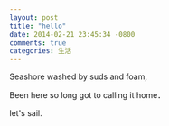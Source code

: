 ```yaml
---
layout: post
title: "hello"
date: 2014-02-21 23:45:34 -0800
comments: true
categories: 生活
---
```

Seashore washed by suds and foam,

Been here so long got to calling it home．

let's sail.
